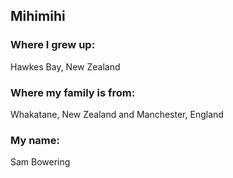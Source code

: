 Mihimihi
-----------------------------------------------------

### Where I grew up:
  Hawkes Bay, New Zealand


### Where my family is from:
  Whakatane, New Zealand and Manchester, England


### My name:
  Sam Bowering
